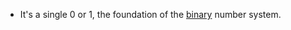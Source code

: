 -   It's a single 0 or 1, the foundation of the [binary](<((671d36bd-a22f-4d3a-8a1c-f187dc5425c4))>) number system.
